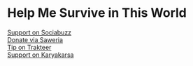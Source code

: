 # Help Me Survive in This World

[Support on Sociabuzz](https://sociabuzz.com/sikelinciperak/tribe)  
[Donate via Saweria](https://saweria.co/sikelinciperak)  
[Tip on Trakteer](https://trakteer.id/sikelinciperak/tip)  
[Support on Karyakarsa](https://karyakarsa.com/silverrabbitku/support)
